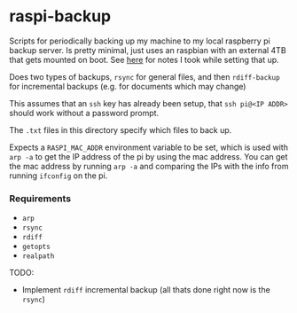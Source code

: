 # raspi-backup

Scripts for periodically backing up my machine to my local raspberry pi backup server. Is pretty minimal, just uses an raspbian with an external 4TB that gets mounted on boot. See [here](https://exobrain.sean.fish/raspi/) for notes I took while setting that up.

Does two types of backups, `rsync` for general files, and then `rdiff-backup` for incremental backups (e.g. for documents which may change)

This assumes that an `ssh` key has already been setup, that `ssh pi@<IP ADDR>` should work without a password prompt.

The `.txt` files in this directory specify which files to back up.

Expects a `RASPI_MAC_ADDR` environment variable to be set, which is used with `arp -a` to get the IP address of the pi by using the mac address. You can get the mac address by running `arp -a` and comparing the IPs with the info from running `ifconfig` on the pi.

### Requirements

  * `arp`
  * `rsync`
  * `rdiff`
  * `getopts`
  * `realpath`

TODO:

  * Implement `rdiff` incremental backup (all thats done right now is the `rsync`)
